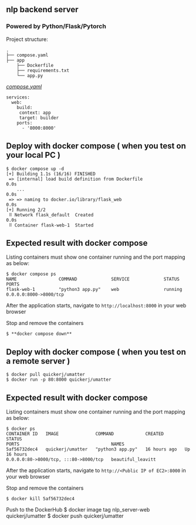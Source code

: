 ## nlp backend server 

### Powered by Python/Flask/Pytorch

Project structure:
```
.
├── compose.yaml
├── app
    ├── Dockerfile
    ├── requirements.txt
    └── app.py

```

[_compose.yaml_](compose.yaml)
```
services: 
  web: 
    build:
     context: app
     target: builder
    ports: 
      - '8000:8000' 
```

## Deploy with docker compose ( when you test on your local PC )

```
$ docker compose up -d
[+] Building 1.1s (16/16) FINISHED
 => [internal] load build definition from Dockerfile                                                                                                                                                                                       0.0s
    ...                                                                                                                                         0.0s
 => => naming to docker.io/library/flask_web                                                                                                                                                                                               0.0s
[+] Running 2/2
 ⠿ Network flask_default  Created                                                                                                                                                                                                          0.0s
 ⠿ Container flask-web-1  Started
```

## Expected result with docker compose

Listing containers must show one container running and the port mapping as below:
```
$ docker compose ps
NAME                COMMAND             SERVICE             STATUS              PORTS
flask-web-1         "python3 app.py"    web                 running             0.0.0.0:8000->8000/tcp
```

After the application starts, navigate to `http://localhost:8000` in your web browser


Stop and remove the containers
```
$ **docker compose down**
```
## Deploy with docker compose ( when you test on a remote server )

```
$ docker pull quickerj/umatter
$ docker run -p 80:8000 quickerj/umatter
```

## Expected result with docker compose

Listing containers must show one container running and the port mapping as below:
```
$ docker ps
CONTAINER ID   IMAGE              COMMAND            CREATED        STATUS                                                                                                                     PORTS                                   NAMES
5af56732dec4   quickerj/umatter   "python3 app.py"   16 hours ago   Up 16 hours                                                                                                                0.0.0.0:80->8000/tcp, :::80->8000/tcp   beautiful_leavitt

```

After the application starts, navigate to `http://<Public IP of EC2>:8000` in your web browser


Stop and remove the containers
```
$ docker kill 5af56732dec4
```

Push to the DockerHub
$ docker image tag nlp_server-web quickerj/umatter
$ docker push quickerj/umatter
